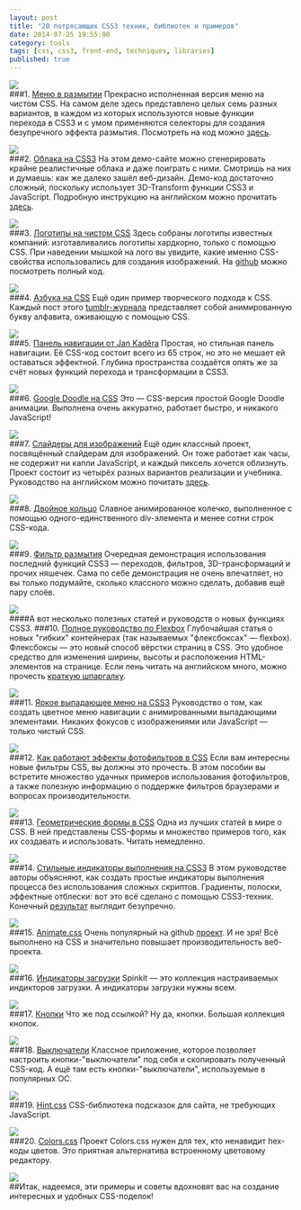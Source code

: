 ```yaml
---
layout: post
title: "20 потрясающих CSS3 техник, библиотек и примеров"
date: 2014-07-25 19:55:00
category: tools
tags: [css, css3, front-end, techniques, libraries]
published: true
---
```


<img src="http://theasder.github.io/img/20-impressive-css3-techniques-libraries-examples.jpg" class="img-responsive" /><br />
###1. [Меню в размытии](http://tympanus.net/Tutorials/BlurMenu/index.html)
Прекрасно исполненная версия меню на чистом CSS. На самом деле здесь представлено целых семь разных вариантов, в каждом из которых используются новые функции перехода в CSS3 и с умом применяются селекторы для создания безупречного эффекта размытия. Посмотреть на код можно [здесь](http://tympanus.net/codrops/2011/10/19/blur-menu-with-css3-transitions/).<br />

<img src="http://s45.radikal.ru/i107/1407/7c/1d98492bfd88.png" class="img-responsive" /><br />
###2. [Облака на CSS3](http://www.clicktorelease.com/code/css3dclouds/#)
На этом демо-сайте можно сгенерировать крайне реалистичные облака и даже поиграть с ними. Смотришь на них и думаешь: как же далеко зашёл веб-дизайн. Демо-код достаточно сложный, поскольку использует 3D-Transform функции CSS3 и JavaScript. Подробную инструкцию на английском можно прочитать [здесь](http://www.clicktorelease.com/blog/how-to-make-clouds-with-css-3d). <br />

<img src="http://s020.radikal.ru/i713/1407/8e/245f9ea6971a.png" class="img-responsive" /><br />
###3. [Логотипы на чистом CSS](http://www.bchanx.com/logos-in-pure-css-demo) 
Здесь собраны логотипы известных компаний: изготавливались логотипы хардкорно, только с помощью CSS. При наведении мышкой на лого вы увидите, какие именно CSS-свойства использовались для создания изображений. На [github](https://github.com/bchanx/logos-in-pure-css) можно посмотреть полный код. <br />

<img src="http://s018.radikal.ru/i528/1407/1d/bcee8b26f6df.png" class="img-responsive" /><br />
###4. [Азбука на CSS](http://cssaz.tumblr.com/)
Ещё один пример творческого подхода к CSS. Каждый пост этого [tumblr-журнала](http://cssaz.tumblr.com/) представляет собой анимированную букву алфавита, оживающую с помощью CSS.  <br />

<img src="http://s020.radikal.ru/i720/1407/64/636dfe25c956.png" class="img-responsive" /><br />
###5. [Панель навигации от Jan Kaděra](http://codepen.io/katydecorah/pen/HEgwl)
Простая, но стильная панель навигации. Её CSS-код состоит всего из 65 строк, но это не мешает ей оставаться эффектной. Глубина пространства создаётся опять же за счёт новых функций перехода и трансформации в CSS3.<br />

<img src="http://s019.radikal.ru/i644/1407/19/8d8dc51927b3.png" class="img-responsive" /><br />
###6. [Google Doodle на CSS](http://cssdeck.com/labs/google-doodle-in-css-follow-up)
Это — CSS-версия простой Google Doodle анимации. Выполнена очень аккуратно, работает быстро, и никакого JavaScript!<br />

<img src="http://s003.radikal.ru/i201/1407/79/06f5baf56a9a.png" class="img-responsive" /><br />
###7. [Слайдеры для изображений](http://tympanus.net/Tutorials/CSS3SlidingImagePanels/)
Ещё один классный проект, посвящённый слайдерам для изображений. Он тоже работает как часы, не содержит ни капли JavaScript, и каждый пиксель хочется облизнуть. Проект состоит из четырёх разных вариантов реализации и учебника. Руководство на английском можно почитать [здесь](http://tympanus.net/codrops/2012/01/17/sliding-image-panels-with-css3/). <br />

<img src="http://s41.radikal.ru/i094/1407/9e/408738404ce6.png" class="img-responsive" /><br />
###8. [Двойное кольцо](http://codepen.io/fixcl/pen/lvCFr)
Славное анимированное колечко, выполненное с помощью одного-единственного div-элемента и менее сотни строк CSS-кода.  <br />

<img src="http://s006.radikal.ru/i214/1407/19/b1cd105ea170.png" class="img-responsive" /><br />
###9. [Фильтр размытия](http://css3playground.com/blur-filter/)
Очередная демонстрация использования последний функций CSS3 — переходов, фильтров, 3D-трансформаций и прочих няшечек. Сама по себе демонстрация не очень впечатляет, но вы только подумайте, сколько классного можно сделать, добавив ещё пару слоёв.<br />

<img src="http://s017.radikal.ru/i408/1407/2d/2007453e79f9.png" class="img-responsive" /><br />
####А вот несколько полезных статей и руководств о новых функциях CSS3. 
###10. [Полное руководство по Flexbox](http://css-tricks.com/snippets/css/a-guide-to-flexbox/)
Глубочайшая статья о новых "гибких" контейнерах (так называемых "флексбоксах" — flexbox). Флексбоксы — это новый способ вёрстки страниц в CSS. Это удобное средство для изменения ширины, высоты и расположения HTML-элементов на странице. Если лень читать на английском много, можно прочесть [краткую шпаргалку](http://www.sketchingwithcss.com/samplechapter/cheatsheet.html).<br />

<img src="http://s56.radikal.ru/i151/1407/87/08b15f2d7fed.png" class="img-responsive" /><br />
###11. [Яркое выпадающее меню на CSS3](http://tutorialzine.com/2012/10/css3-dropdown-menu/)
Руководство о том, как создать цветное меню навигации с анимированными выпадающими элементами. Никаких фокусов с изображениями или JavaScript — только чистый CSS.<br /> 

<img src="http://s018.radikal.ru/i526/1407/bd/b9545278c9f3.png" class="img-responsive" /><br />
###12. [Как работают эффекты фотофильтров в CSS](http://www.html5rocks.com/en/tutorials/filters/understanding-css/)
Если вам интересны новые фильтры CSS, вы должны это прочесть. В этом пособии вы встретите множество удачных примеров использования фотофильтров, а также полезную информацию о поддержке фильтров браузерами и вопросах производительности.<br />

<img src="http://s56.radikal.ru/i152/1407/a1/eac3886bd506.png" class="img-responsive" /><br />
###13. [Геометрические формы в CSS](http://alistapart.com/article/css-shapes-101)
Одна из лучших статей в мире о CSS. В ней представлены CSS-формы и множество примеров того, как их создавать и использовать. Читать немедленно. <br />

<img src="http://s002.radikal.ru/i199/1407/e7/d3b706a54c17.png" class="img-responsive" /><br />
###14. [Стильные индикаторы выполнения на CSS3](http://red-team-design.com/stylish-css3-progress-bars/)
В этом руководстве авторы объясняют, как создать простые индикаторы выполнения процесса без использования сложных скриптов. Градиенты, полоски, эффектные отблески: вот это всё сделано с помощью CSS3-техник. Конечный [результат](http://red-team-design.com/wp-content/uploads/2011/11/css3-slick-progress-bars-demo.html) выглядит безупречно. <br />

<img src="http://s019.radikal.ru/i636/1407/c7/744a33981773.png" class="img-responsive" /><br />
###15. [Animate.css](http://daneden.github.io/animate.css/)
Очень популярный на github [проект](https://github.com/daneden/animate.css). И не зря! Всё выполнено на CSS и значительно повышает производительность веб-проекта.<br />

<img src="http://s017.radikal.ru/i430/1407/a9/f4739af15bac.png" class="img-responsive" /><br />
###16. [Индикаторы загрузки](http://tobiasahlin.com/spinkit/)
Spinkit — это коллекция настраиваемых индикторов загрузки. А индикаторы загрузки нужны всем.  <br />

<img src="http://s018.radikal.ru/i502/1407/f4/7673fa4e5a80.png" class="img-responsive" /><br />
###17. [Кнопки](http://alexwolfe.github.io/Buttons/)
Что же под ссылкой? Ну да, кнопки. Большая коллекция кнопок.<br />

<img src="http://s42.radikal.ru/i095/1407/15/0930b682a70a.png" class="img-responsive" /><br />
###18. [Выключатели](http://proto.io/freebies/onoff/)
Классное приложение, которое позволяет настроить кнопки-"выключатели" под себя и скопировать полученный CSS-код. А ещё там есть кнопки-"выключатели", используемые в популярных ОС. <br />

<img src="http://i017.radikal.ru/1407/87/540cd510f826.png" class="img-responsive" /><br />
###19. [Hint.css](http://kushagragour.in/lab/hint/)
СSS-библиотека подсказок для сайта, не требующих JavaScript.<br />  

<img src="http://s018.radikal.ru/i528/1407/e5/7397b5b92b54.png" class="img-responsive" /><br />
###20. [Colors.css](https://github.com/mrmrs/colors)
Проект Colors.css нужен для тех, кто ненавидит hex-коды цветов. Это приятная альтернатива встроенному цветовому редактору. <br />

<img src="http://s017.radikal.ru/i427/1407/98/df095e8ca7dc.png" class="img-responsive" /><br />
##Итак, 
надеемся, эти примеры и советы вдохновят вас на создание интересных и удобных CSS-поделок!
